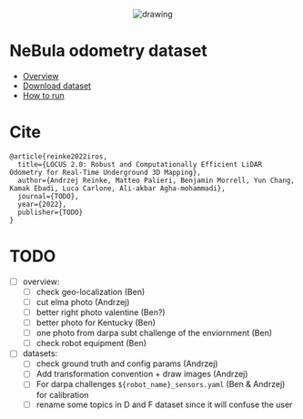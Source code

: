 <p align="center">
<img src="images/Combined.png" alt="drawing"/>
</p>

# NeBula odometry dataset

- [Overview](pages/overview.md)
- [Download dataset](pages/dataset.md)
- [How to run](pages/run.md)

# Cite
```
@article{reinke2022iros,
  title={LOCUS 2.0: Robust and Computationally Efficient LiDAR Odometry for Real-Time Underground 3D Mapping},
  author={Andrzej Reinke, Matteo Palieri, Benjamin Morrell, Yun Chang, Kamak Ebadi, Luca Carlone, Ali-akbar Agha-mohammadi},
  journal={TODO},
  year={2022},
  publisher={TODO}
}
```
# TODO

- [ ] overview: 
  - [ ] check geo-localization (Ben)
  - [ ] cut elma photo (Andrzej)
  - [ ] better right photo valentine (Ben?)
  - [ ] better photo for Kentucky (Ben)
  - [ ] one photo from darpa subt challenge of the enviornment (Ben)
  - [ ] check robot equipment (Ben)
- [ ] datasets:
  - [ ] check ground truth and config params (Andrzej)
  - [ ] Add transformation convention + draw images (Andrzej) 
  - [ ] For darpa challenges ```${robot_name}_sensors.yaml``` (Ben & Andrzej) for calibration
  - [ ] rename some topics in D and F dataset since it will confuse the user